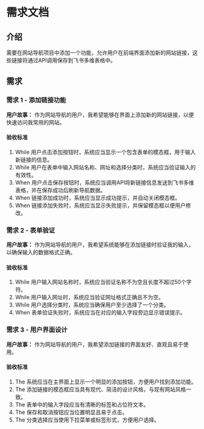 # 需求文档

## 介绍

需要在网站导航项目中添加一个功能，允许用户在前端界面添加新的网站链接，这些链接将通过API调用保存到飞书多维表格中。

## 需求

### 需求 1 - 添加链接功能

**用户故事：** 作为网站导航的用户，我希望能够在界面上添加新的网站链接，以便快速访问我常用的网站。

#### 验收标准

1. While 用户点击添加按钮时，系统应当显示一个包含表单的模态框，用于输入新链接的信息。
2. While 用户在表单中输入网站名称、网址和选择分类时，系统应当验证输入的有效性。
3. When 用户点击保存按钮时，系统应当调用API将新链接信息发送到飞书多维表格，并在保存成功后刷新导航数据。
4. When 链接添加成功时，系统应当显示成功提示，并自动关闭模态框。
5. When 链接添加失败时，系统应当显示失败提示，并保留模态框以便用户修改。

### 需求 2 - 表单验证

**用户故事：** 作为网站导航的用户，我希望系统能够在添加链接时验证我的输入，以确保输入的数据格式正确。

#### 验收标准

1. While 用户输入网站名称时，系统应当验证名称不为空且长度不超过50个字符。
2. While 用户输入网址时，系统应当验证网址格式正确且不为空。
3. While 用户选择分类时，系统应当确保用户至少选择了一个分类。
4. When 表单验证失败时，系统应当在对应的输入字段旁边显示错误提示。

### 需求 3 - 用户界面设计

**用户故事：** 作为网站导航的用户，我希望添加链接的界面友好、直观且易于使用。

#### 验收标准

1. The 系统应当在主界面上显示一个明显的添加按钮，方便用户找到添加功能。
2. The 添加链接的模态框应当具有现代、简洁的设计风格，与现有网站风格一致。
3. The 表单中的输入字段应当有清晰的标签和占位符文本。
4. The 保存和取消按钮应当位置明显且易于点击。
5. The 分类选择应当使用下拉菜单或标签形式，方便用户选择。